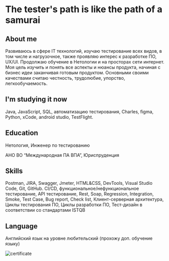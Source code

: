 # The tester's path is like the path of a samurai




## About me

Развиваюсь в сфере IT технологий, изучаю тестирование всех видов, в том числе и нагрузочное, также проявляю интерес к разработке ПО, UX/UI. Продолжаю обучение в Нетологии и на просторах сети интернет. 
Моя цель изучить и понять все аспекты и нюансы продукта, начиная с бизнес идеи заканчивая готовым продуктом. Основными своими качествами считаю честность, трудолюбие, упорство, легкообучаемость.  


## I'm studying it now

Java, JavaScript, SQL, автоматизацию тестирования, Charles, figma, Python, xCode, android studio, TestFlight.

## Education

Нетология, Инженер по тестированию

АНО ВО “Международная ПА ВПА”, Юриспруденция

## Skills

Postman, JIRA, Swagger, Jmeter, HTML&CSS, DevTools, Visual Studio Code, Git, GitHub.
CI/CD, функциональное/нефункциональное тестирование, API тестирование, 
Rest, Soap, Regression, Integration, Smoke, 
Test Case, Bug report, 
Check list, Клиент-серверная архитектура, 
Циклы тестирования ПО, Циклы разработки ПО, Тест-дизайн в соответствии со стандартами ISTQB

## Language

Английский язык на уровне любительский (прохожу доп. обучение языку)

![certificate](https://github.com/Freshik115/About-Me/assets/155950115/3a407e27-31eb-4f3c-8282-6fade2cae07a)






